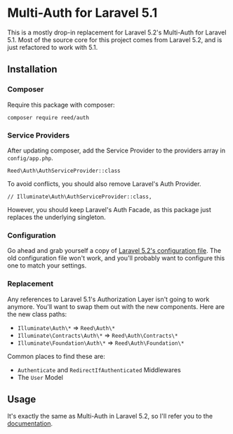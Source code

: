 # Multi-Auth for Laravel 5.1

This is a mostly drop-in replacement for Laravel 5.2's Multi-Auth for Laravel 5.1.
Most of the source core for this project comes from Laravel 5.2, and is just refactored to work with 5.1.

## Installation
### Composer
Require this package with composer:

```
composer require reed/auth
```

### Service Providers
After updating composer, add the Service Provider to the providers array in `config/app.php`.

```
Reed\Auth\AuthServiceProvider::class
```

To avoid conflicts, you should also remove Laravel's Auth Provider.

```
// Illuminate\Auth\AuthServiceProvider::class,
```

However, you should keep Laravel's Auth Facade, as this package just replaces the underlying singleton.

### Configuration

Go ahead and grab yourself a copy of [Laravel 5.2's configuration file](https://raw.githubusercontent.com/laravel/laravel/master/config/auth.php).
The old configuration file won't work, and you'll probably want to configure this one to match your settings.

### Replacement

Any references to Laravel 5.1's Authorization Layer isn't going to work anymore. You'll want to swap them out with the new components.
Here are the new class paths:

 - `Illuminate\Auth\*` => `Reed\Auth\*`
 - `Illuminate\Contracts\Auth\*` => `Reed\Auth\Contracts\*`
 - `Illuminate\Foundation\Auth\*` => `Reed\Auth\Foundation\*`

Common places to find these are:

 - `Authenticate` and `RedirectIfAuthenticated` Middlewares
 - The `User` Model

## Usage

It's exactly the same as Multi-Auth in Laravel 5.2, so I'll refer you to the [documentation](https://laravel.com/docs/5.2/authentication).
